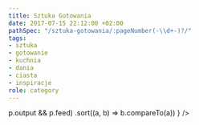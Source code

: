 ```yaml
---
title: Sztuka Gotowania
date: 2017-07-15 22:12:00 +02:00
pathSpec: "/sztuka-gotowania/:pageNumber(-\\d+-)?/"
tags:
- sztuka
- gotowanie
- kuchnia
- dania
- ciasta
- inspiracje
role: category
---
```


<div>
  <Feed posts={
    paramorph.categories['Sztuka Gotowania'].posts
      .filter(p => p.output && p.feed)
      .sort((a, b) => b.compareTo(a))
  } />
</div>

